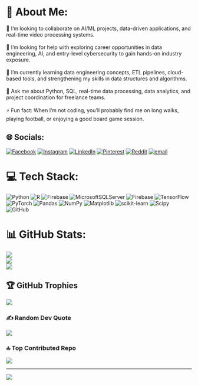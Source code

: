 # 💫 About Me:
👯 I’m looking to collaborate on AI/ML projects, data-driven applications, and real-time video processing systems.<br><br>🤝 I’m looking for help with exploring career opportunities in data engineering, AI, and entry-level cybersecurity to gain hands-on industry exposure.<br><br>🌱 I’m currently learning data engineering concepts, ETL pipelines, cloud-based tools, and strengthening my skills in data structures and algorithms.<br><br>💬 Ask me about Python, SQL, real-time data processing, data analytics, and project coordination for freelance teams.<br><br>⚡ Fun fact: When I’m not coding, you’ll probably find me on long walks, playing football, or enjoying a good board game session.


## 🌐 Socials:
[![Facebook](https://img.shields.io/badge/Facebook-%231877F2.svg?logo=Facebook&logoColor=white)](https://facebook.com/hashir.ulwara) [![Instagram](https://img.shields.io/badge/Instagram-%23E4405F.svg?logo=Instagram&logoColor=white)](https://instagram.com/hasher_ul_wara_) [![LinkedIn](https://img.shields.io/badge/LinkedIn-%230077B5.svg?logo=linkedin&logoColor=white)](https://linkedin.com/in/https://www.linkedin.com/in/hashir-ul-wara-861951214/) [![Pinterest](https://img.shields.io/badge/Pinterest-%23E60023.svg?logo=Pinterest&logoColor=white)](https://pinterest.com/hasheralwara) [![Reddit](https://img.shields.io/badge/Reddit-%23FF4500.svg?logo=Reddit&logoColor=white)](https://reddit.com/user/u/Exciting_Employer_70) [![email](https://img.shields.io/badge/Email-D14836?logo=gmail&logoColor=white)](mailto:hasheralwara@gmail.com) 

# 💻 Tech Stack:
![Python](https://img.shields.io/badge/python-3670A0?style=for-the-badge&logo=python&logoColor=ffdd54) ![R](https://img.shields.io/badge/r-%23276DC3.svg?style=for-the-badge&logo=r&logoColor=white) ![Firebase](https://img.shields.io/badge/firebase-%23039BE5.svg?style=for-the-badge&logo=firebase) ![MicrosoftSQLServer](https://img.shields.io/badge/Microsoft%20SQL%20Server-CC2927?style=for-the-badge&logo=microsoft%20sql%20server&logoColor=white) ![Firebase](https://img.shields.io/badge/firebase-a08021?style=for-the-badge&logo=firebase&logoColor=ffcd34) ![TensorFlow](https://img.shields.io/badge/TensorFlow-%23FF6F00.svg?style=for-the-badge&logo=TensorFlow&logoColor=white) ![PyTorch](https://img.shields.io/badge/PyTorch-%23EE4C2C.svg?style=for-the-badge&logo=PyTorch&logoColor=white) ![Pandas](https://img.shields.io/badge/pandas-%23150458.svg?style=for-the-badge&logo=pandas&logoColor=white) ![NumPy](https://img.shields.io/badge/numpy-%23013243.svg?style=for-the-badge&logo=numpy&logoColor=white) ![Matplotlib](https://img.shields.io/badge/Matplotlib-%23ffffff.svg?style=for-the-badge&logo=Matplotlib&logoColor=black) ![scikit-learn](https://img.shields.io/badge/scikit--learn-%23F7931E.svg?style=for-the-badge&logo=scikit-learn&logoColor=white) ![Scipy](https://img.shields.io/badge/SciPy-%230C55A5.svg?style=for-the-badge&logo=scipy&logoColor=%white) ![GitHub](https://img.shields.io/badge/github-%23121011.svg?style=for-the-badge&logo=github&logoColor=white)
# 📊 GitHub Stats:
![](https://github-readme-stats.vercel.app/api?username=29hashir04&theme=radical&hide_border=false&include_all_commits=false&count_private=false)<br/>
![](https://nirzak-streak-stats.vercel.app/?user=29hashir04&theme=radical&hide_border=false)<br/>
![](https://github-readme-stats.vercel.app/api/top-langs/?username=29hashir04&theme=radical&hide_border=false&include_all_commits=false&count_private=false&layout=compact)

## 🏆 GitHub Trophies
![](https://github-profile-trophy.vercel.app/?username=29hashir04&theme=radical&no-frame=false&no-bg=true&margin-w=4)

### ✍️ Random Dev Quote
![](https://quotes-github-readme.vercel.app/api?type=horizontal&theme=radical)

### 🔝 Top Contributed Repo
![](https://github-contributor-stats.vercel.app/api?username=29hashir04&limit=5&theme=dark&combine_all_yearly_contributions=true)

---
[![](https://visitcount.itsvg.in/api?id=29hashir04&icon=0&color=0)](https://visitcount.itsvg.in)

<!-- Proudly created with GPRM ( https://gprm.itsvg.in ) -->
